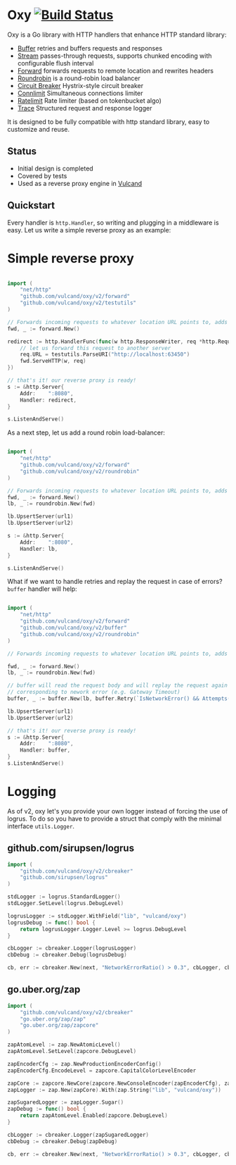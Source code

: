 Oxy [![Build Status](https://travis-ci.org/vulcand/oxy.svg?branch=master)](https://travis-ci.org/vulcand/oxy)
=====

Oxy is a Go library with HTTP handlers that enhance HTTP standard library:

* [Buffer](http://godoc.org/github.com/vulcand/oxy/buffer) retries and buffers requests and responses 
* [Stream](http://godoc.org/github.com/vulcand/oxy/stream) passes-through requests, supports chunked encoding with configurable flush interval 
* [Forward](http://godoc.org/github.com/vulcand/oxy/forward) forwards requests to remote location and rewrites headers 
* [Roundrobin](http://godoc.org/github.com/vulcand/oxy/roundrobin) is a round-robin load balancer 
* [Circuit Breaker](http://godoc.org/github.com/vulcand/oxy/cbreaker) Hystrix-style circuit breaker
* [Connlimit](http://godoc.org/github.com/vulcand/oxy/connlimit) Simultaneous connections limiter
* [Ratelimit](http://godoc.org/github.com/vulcand/oxy/ratelimit) Rate limiter (based on tokenbucket algo)
* [Trace](http://godoc.org/github.com/vulcand/oxy/trace) Structured request and response logger

It is designed to be fully compatible with http standard library, easy to customize and reuse.

Status
------

* Initial design is completed
* Covered by tests
* Used as a reverse proxy engine in [Vulcand](https://github.com/vulcand/vulcand)

Quickstart
-----------

Every handler is ``http.Handler``, so writing and plugging in a middleware is easy. Let us write a simple reverse proxy as an example:

Simple reverse proxy
====================

```go

import (
	"net/http"
	"github.com/vulcand/oxy/v2/forward"
	"github.com/vulcand/oxy/v2/testutils"
)

// Forwards incoming requests to whatever location URL points to, adds proper forwarding headers
fwd, _ := forward.New()

redirect := http.HandlerFunc(func(w http.ResponseWriter, req *http.Request) {
	// let us forward this request to another server
	req.URL = testutils.ParseURI("http://localhost:63450")
	fwd.ServeHTTP(w, req)
})

// that's it! our reverse proxy is ready!
s := &http.Server{
	Addr:    ":8080",
	Handler: redirect,
}

s.ListenAndServe()
```

As a next step, let us add a round robin load-balancer:


```go

import (
	"net/http"
	"github.com/vulcand/oxy/v2/forward"
	"github.com/vulcand/oxy/v2/roundrobin"
)

// Forwards incoming requests to whatever location URL points to, adds proper forwarding headers
fwd, _ := forward.New()
lb, _ := roundrobin.New(fwd)

lb.UpsertServer(url1)
lb.UpsertServer(url2)

s := &http.Server{
	Addr:    ":8080",
	Handler: lb,
}

s.ListenAndServe()
```

What if we want to handle retries and replay the request in case of errors? `buffer` handler will help:


```go

import (
	"net/http"
	"github.com/vulcand/oxy/v2/forward"
	"github.com/vulcand/oxy/v2/buffer"
	"github.com/vulcand/oxy/v2/roundrobin"
)

// Forwards incoming requests to whatever location URL points to, adds proper forwarding headers

fwd, _ := forward.New()
lb, _ := roundrobin.New(fwd)

// buffer will read the request body and will replay the request again in case if forward returned status
// corresponding to nework error (e.g. Gateway Timeout)
buffer, _ := buffer.New(lb, buffer.Retry(`IsNetworkError() && Attempts() < 2`))

lb.UpsertServer(url1)
lb.UpsertServer(url2)

// that's it! our reverse proxy is ready!
s := &http.Server{
	Addr:    ":8080",
	Handler: buffer,
}
s.ListenAndServe()
```

Logging
=======

As of v2, oxy let's you provide your own logger instead of forcing the use of logrus.
To do so you have to provide a struct that comply with the minimal interface `utils.Logger`.

github.com/sirupsen/logrus
--------------------------

```go
import (
	"github.com/vulcand/oxy/v2/cbreaker"
	"github.com/sirupsen/logrus"
)

stdLogger := logrus.StandardLogger()
stdLogger.SetLevel(logrus.DebugLevel)

logrusLogger := stdLogger.WithField("lib", "vulcand/oxy")
logrusDebug := func() bool {
	return logrusLogger.Logger.Level >= logrus.DebugLevel
}

cbLogger := cbreaker.Logger(logrusLogger)
cbDebug := cbreaker.Debug(logrusDebug)

cb, err := cbreaker.New(next, "NetworkErrorRatio() > 0.3", cbLogger, cbDebug)
```

go.uber.org/zap
---------------

```go
import (
	"github.com/vulcand/oxy/v2/cbreaker"
	"go.uber.org/zap/zap"
	"go.uber.org/zap/zapcore"
)

zapAtomLevel := zap.NewAtomicLevel()
zapAtomLevel.SetLevel(zapcore.DebugLevel)

zapEncoderCfg := zap.NewProductionEncoderConfig()
zapEncoderCfg.EncodeLevel = zapcore.CapitalColorLevelEncoder

zapCore := zapcore.NewCore(zapcore.NewConsoleEncoder(zapEncoderCfg), zapcore.Lock(os.Stdout), zapAtomLevel)
zapLogger := zap.New(zapCore).With(zap.String("lib", "vulcand/oxy"))

zapSugaredLogger := zapLogger.Sugar()
zapDebug := func() bool {
	return zapAtomLevel.Enabled(zapcore.DebugLevel)
}

cbLogger := cbreaker.Logger(zapSugaredLogger)
cbDebug := cbreaker.Debug(zapDebug)

cb, err := cbreaker.New(next, "NetworkErrorRatio() > 0.3", cbLogger, cbDebug)
```

